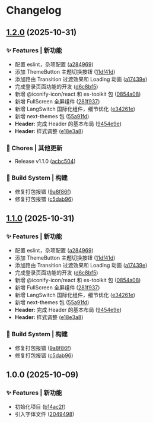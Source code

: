 # Changelog

## [1.2.0](https://github.com/baiwumm/next-admin/compare/1.0.0...1.2.0) (2025-10-31)

### ✨ Features | 新功能

* 配置 eslint，杂项配置 ([a284969](https://github.com/baiwumm/next-admin/commit/a284969810e60ee9e461f6be5af5f80f594f70d3))
* 添加 ThemeButton 主题切换按钮 ([11df41d](https://github.com/baiwumm/next-admin/commit/11df41d0ec4a46630db90d0089e1d1aadd2d41fc))
* 添加路由 Transition 过渡效果和 Loading 动画 ([a17439e](https://github.com/baiwumm/next-admin/commit/a17439ebb0263e839f34e873f743844df435df2b))
* 完成登录页面功能的开发 ([d6c8bf5](https://github.com/baiwumm/next-admin/commit/d6c8bf578789396b6c940c30611145a9ad5b5e38))
* 新增 @iconify-icon/react 和 es-toolkit 包 ([0854a08](https://github.com/baiwumm/next-admin/commit/0854a08a97399ba6fb83f73300973c546f59579a))
* 新增 FullScreen 全屏组件 ([281f937](https://github.com/baiwumm/next-admin/commit/281f93767a9071fc17e4af8d718cf91c690518c2))
* 新增 LangSwitch 国际化组件，细节优化 ([e34261e](https://github.com/baiwumm/next-admin/commit/e34261e13fd1642ba2aa1bb7b53dc2b6850123c7))
* 新增 next-themes 包 ([55a91fd](https://github.com/baiwumm/next-admin/commit/55a91fd1e86966f095fb23d5229452ad46fa62b9))
* **Header:** 完成 Header 的基本布局 ([9454e9e](https://github.com/baiwumm/next-admin/commit/9454e9ee6a02eba279e80a98394a718628744063))
* **Header:** 样式调整 ([e18e3a8](https://github.com/baiwumm/next-admin/commit/e18e3a853614fe432419a0dcdb143927e0f8a38a))

### 🎫 Chores | 其他更新

* Release v1.1.0 ([acbc504](https://github.com/baiwumm/next-admin/commit/acbc504cee91121ef67b6da5c225c58b5c3d0caa))

### 👷‍ Build System | 构建

* 修复打包报错 ([9a8f86f](https://github.com/baiwumm/next-admin/commit/9a8f86f3443304da53633170ef3423af5669947f))
* 修复打包报错 ([c5dab96](https://github.com/baiwumm/next-admin/commit/c5dab96ed19f159e84f75886f5d2205acfee4e6f))

## [1.1.0](https://github.com/baiwumm/next-admin/compare/1.0.0...1.1.0) (2025-10-31)

### ✨ Features | 新功能

* 配置 eslint，杂项配置 ([a284969](https://github.com/baiwumm/next-admin/commit/a284969810e60ee9e461f6be5af5f80f594f70d3))
* 添加 ThemeButton 主题切换按钮 ([11df41d](https://github.com/baiwumm/next-admin/commit/11df41d0ec4a46630db90d0089e1d1aadd2d41fc))
* 添加路由 Transition 过渡效果和 Loading 动画 ([a17439e](https://github.com/baiwumm/next-admin/commit/a17439ebb0263e839f34e873f743844df435df2b))
* 完成登录页面功能的开发 ([d6c8bf5](https://github.com/baiwumm/next-admin/commit/d6c8bf578789396b6c940c30611145a9ad5b5e38))
* 新增 @iconify-icon/react 和 es-toolkit 包 ([0854a08](https://github.com/baiwumm/next-admin/commit/0854a08a97399ba6fb83f73300973c546f59579a))
* 新增 FullScreen 全屏组件 ([281f937](https://github.com/baiwumm/next-admin/commit/281f93767a9071fc17e4af8d718cf91c690518c2))
* 新增 LangSwitch 国际化组件，细节优化 ([e34261e](https://github.com/baiwumm/next-admin/commit/e34261e13fd1642ba2aa1bb7b53dc2b6850123c7))
* 新增 next-themes 包 ([55a91fd](https://github.com/baiwumm/next-admin/commit/55a91fd1e86966f095fb23d5229452ad46fa62b9))
* **Header:** 完成 Header 的基本布局 ([9454e9e](https://github.com/baiwumm/next-admin/commit/9454e9ee6a02eba279e80a98394a718628744063))
* **Header:** 样式调整 ([e18e3a8](https://github.com/baiwumm/next-admin/commit/e18e3a853614fe432419a0dcdb143927e0f8a38a))

### 👷‍ Build System | 构建

* 修复打包报错 ([9a8f86f](https://github.com/baiwumm/next-admin/commit/9a8f86f3443304da53633170ef3423af5669947f))
* 修复打包报错 ([c5dab96](https://github.com/baiwumm/next-admin/commit/c5dab96ed19f159e84f75886f5d2205acfee4e6f))

## 1.0.0 (2025-10-09)

### ✨ Features | 新功能

* 初始化项目 ([b14ac2f](https://github.com/baiwumm/next-admin/commit/b14ac2f44456bafdd84a0577073371fcc3eb00a9))
* 引入字体文件 ([2049498](https://github.com/baiwumm/next-admin/commit/2049498c35f0d42bb94cfda0f81eac23ed7b4167))
